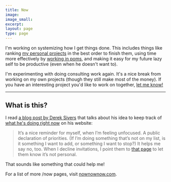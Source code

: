 ```yaml
---
title: Now
image:
image_small:
excerpt:
layout: page
type: page
---
```


I'm working on systemizing how I get things done. This includes things like ranking [my personal projects](/projects) in the best order to finish them, using time more effectively by [working in poms](http://cirillocompany.de/pages/pomodoro-technique/), and making it easy for my future lazy self to be productive (even when he doesn't want to).

I'm experimenting with doing consulting work again. It's a nice break from working on my own projects (though they still make most of the money). If you have an interesting project you'd like to work on together, [let me know!](/contact)

---

<h2>What is this?</h2>

I read [a blog post by Derek Sivers](https://sivers.org/nowff) that talks about his idea to keep track of [what he's doing right now](https://sivers.org/now) on his website:

> It’s a nice reminder for myself, when I’m feeling unfocused. A public declaration of priorities.
> (If I’m doing something that’s not on my list, is it something I want to add, or something I want to stop?)
> It helps me say no, too. When I decline invitations, I point them to [that page](https://sivers.org/now) to let them know it’s not personal.

That sounds like something that could help me!

For a list of more /now pages, visit [nownownow.com](http://nownownow.com/).

<!--
---

## Book summaries todo

* Getting Things Done
* A Random Walk Down Wallstreet
* Start Small, Stay Small
* The Single Founder's Handbook

## Blog posts todo

* Evaluating Risk
* Mental Math
* Mnemonic Major system for memorizing numbers
* inbox zero

## Apps todo

* Textbooks Please chrome extension
* mailto.io
* winbox0

## Superpowers todo

* Memorize a Deck of Cards
* Mental addition and subtraction for numbers &lt;12
-->
